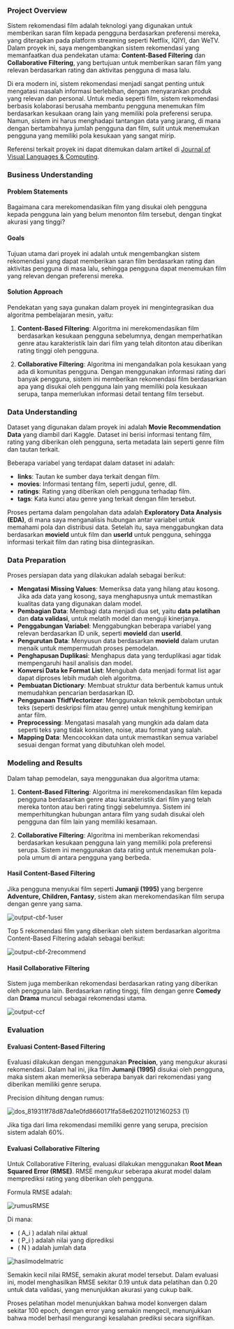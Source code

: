 ### Project Overview

Sistem rekomendasi film adalah teknologi yang digunakan untuk memberikan saran film kepada pengguna berdasarkan preferensi mereka, yang diterapkan pada platform streaming seperti Netflix, IQIYI, dan WeTV. Dalam proyek ini, saya mengembangkan sistem rekomendasi yang memanfaatkan dua pendekatan utama: **Content-Based Filtering** dan **Collaborative Filtering**, yang bertujuan untuk memberikan saran film yang relevan berdasarkan rating dan aktivitas pengguna di masa lalu.

Di era modern ini, sistem rekomendasi menjadi sangat penting untuk mengatasi masalah informasi berlebihan, dengan menyarankan produk yang relevan dan personal. Untuk media seperti film, sistem rekomendasi berbasis kolaborasi berusaha membantu pengguna menemukan film berdasarkan kesukaan orang lain yang memiliki pola preferensi serupa. Namun, sistem ini harus menghadapi tantangan data yang jarang, di mana dengan bertambahnya jumlah pengguna dan film, sulit untuk menemukan pengguna yang memiliki pola kesukaan yang sangat mirip.

Referensi terkait proyek ini dapat ditemukan dalam artikel di [Journal of Visual Languages & Computing](https://www.sciencedirect.com/science/article/abs/pii/S1045926X14000901).

### Business Understanding

#### Problem Statements
Bagaimana cara merekomendasikan film yang disukai oleh pengguna kepada pengguna lain yang belum menonton film tersebut, dengan tingkat akurasi yang tinggi?

#### Goals
Tujuan utama dari proyek ini adalah untuk mengembangkan sistem rekomendasi yang dapat memberikan saran film berdasarkan rating dan aktivitas pengguna di masa lalu, sehingga pengguna dapat menemukan film yang relevan dengan preferensi mereka.

#### Solution Approach
Pendekatan yang saya gunakan dalam proyek ini mengintegrasikan dua algoritma pembelajaran mesin, yaitu:

1. **Content-Based Filtering**: Algoritma ini merekomendasikan film berdasarkan kesukaan pengguna sebelumnya, dengan memperhatikan genre atau karakteristik lain dari film yang telah ditonton atau diberikan rating tinggi oleh pengguna.
   
2. **Collaborative Filtering**: Algoritma ini mengandalkan pola kesukaan yang ada di komunitas pengguna. Dengan menggunakan informasi rating dari banyak pengguna, sistem ini memberikan rekomendasi film berdasarkan apa yang disukai oleh pengguna lain yang memiliki pola kesukaan serupa, tanpa memerlukan informasi detail tentang film tersebut.

### Data Understanding

Dataset yang digunakan dalam proyek ini adalah **Movie Recommendation Data** yang diambil dari Kaggle. Dataset ini berisi informasi tentang film, rating yang diberikan oleh pengguna, serta metadata lain seperti genre film dan tautan terkait.

Beberapa variabel yang terdapat dalam dataset ini adalah:

- **links**: Tautan ke sumber daya terkait dengan film.
- **movies**: Informasi tentang film, seperti judul, genre, dll.
- **ratings**: Rating yang diberikan oleh pengguna terhadap film.
- **tags**: Kata kunci atau genre yang terkait dengan film tersebut.

Proses pertama dalam pengolahan data adalah **Exploratory Data Analysis (EDA)**, di mana saya menganalisis hubungan antar variabel untuk memahami pola dan distribusi data. Setelah itu, saya menggabungkan data berdasarkan **movieId** untuk film dan **userId** untuk pengguna, sehingga informasi terkait film dan rating bisa diintegrasikan.

### Data Preparation

Proses persiapan data yang dilakukan adalah sebagai berikut:

- **Mengatasi Missing Values**: Memeriksa data yang hilang atau kosong. Jika ada data yang kosong, saya menghapusnya untuk memastikan kualitas data yang digunakan dalam model.
- **Pembagian Data**: Membagi data menjadi dua set, yaitu **data pelatihan** dan **data validasi**, untuk melatih model dan menguji kinerjanya.
- **Penggabungan Variabel**: Menggabungkan beberapa variabel yang relevan berdasarkan ID unik, seperti **movieId** dan **userId**.
- **Pengurutan Data**: Menyusun data berdasarkan **movieId** dalam urutan menaik untuk mempermudah proses pemodelan.
- **Penghapusan Duplikasi**: Menghapus data yang terduplikasi agar tidak mempengaruhi hasil analisis dan model.
- **Konversi Data ke Format List**: Mengubah data menjadi format list agar dapat diproses lebih mudah oleh algoritma.
- **Pembuatan Dictionary**: Membuat struktur data berbentuk kamus untuk memudahkan pencarian berdasarkan ID.
- **Penggunaan TfidfVectorizer**: Menggunakan teknik pembobotan untuk teks (seperti deskripsi film atau genre) untuk menghitung kemiripan antar film.
- **Preprocessing**: Mengatasi masalah yang mungkin ada dalam data seperti teks yang tidak konsisten, noise, atau format yang salah.
- **Mapping Data**: Mencocokkan data untuk memastikan semua variabel sesuai dengan format yang dibutuhkan oleh model.

### Modeling and Results

Dalam tahap pemodelan, saya menggunakan dua algoritma utama:

1. **Content-Based Filtering**: Algoritma ini merekomendasikan film kepada pengguna berdasarkan genre atau karakteristik dari film yang telah mereka tonton atau beri rating tinggi sebelumnya. Sistem ini memperhitungkan hubungan antara film yang sudah disukai oleh pengguna dan film lain yang memiliki kesamaan.
   
2. **Collaborative Filtering**: Algoritma ini memberikan rekomendasi berdasarkan kesukaan pengguna lain yang memiliki pola preferensi serupa. Sistem ini menggunakan data rating untuk menemukan pola-pola umum di antara pengguna yang berbeda.

#### Hasil Content-Based Filtering
Jika pengguna menyukai film seperti **Jumanji (1995)** yang bergenre **Adventure, Children, Fantasy**, sistem akan merekomendasikan film serupa dengan genre yang sama. 

![output-cbf-1user](https://github.com/user-attachments/assets/23efadf2-a231-4013-8306-bd7b25e811c6)


Top 5 rekomendasi film yang diberikan oleh sistem berdasarkan algoritma Content-Based Filtering adalah sebagai berikut:

![output-cbf-2recommend](https://github.com/user-attachments/assets/6e99a0d3-a5fe-4491-989e-1ae97afb72ec)


#### Hasil Collaborative Filtering
Sistem juga memberikan rekomendasi berdasarkan rating yang diberikan oleh pengguna lain. Berdasarkan rating tinggi, film dengan genre **Comedy** dan **Drama** muncul sebagai rekomendasi utama.

![output-ccf](https://github.com/user-attachments/assets/d17cfaac-d0bc-41a4-a4a9-74ef1f64325e)


### Evaluation

#### Evaluasi Content-Based Filtering
Evaluasi dilakukan dengan menggunakan **Precision**, yang mengukur akurasi rekomendasi. Dalam hal ini, jika film **Jumanji (1995)** disukai oleh pengguna, maka sistem akan memeriksa seberapa banyak dari rekomendasi yang diberikan memiliki genre serupa.

Precision dihitung dengan rumus:

![dos_819311f78d87da1e0fd8660171fa58e620211012160253 (1)](https://github.com/user-attachments/assets/909cd185-5b03-45fb-a4cd-c18402443f7f)



Jika tiga dari lima rekomendasi memiliki genre yang serupa, precision sistem adalah 60%.

#### Evaluasi Collaborative Filtering
Untuk Collaborative Filtering, evaluasi dilakukan menggunakan **Root Mean Squared Error (RMSE)**. RMSE mengukur seberapa akurat model dalam memprediksi rating yang diberikan oleh pengguna.

Formula RMSE adalah:

![rumusRMSE](https://github.com/user-attachments/assets/21642acc-6e80-448d-9c50-9a59ea221c67)


Di mana:
- \( A_i \) adalah nilai aktual
- \( P_i \) adalah nilai yang diprediksi
- \( N \) adalah jumlah data

![hasilmodelmatric](https://github.com/user-attachments/assets/808c8017-fea4-4323-9f76-ed42d5c7e238)

Semakin kecil nilai RMSE, semakin akurat model tersebut. Dalam evaluasi ini, model menghasilkan RMSE sekitar 0.19 untuk data pelatihan dan 0.20 untuk data validasi, yang menunjukkan akurasi yang cukup baik.

Proses pelatihan model menunjukkan bahwa model konvergen dalam sekitar 100 epoch, dengan error yang semakin mengecil, menunjukkan bahwa model berhasil mengurangi kesalahan prediksi secara signifikan.
